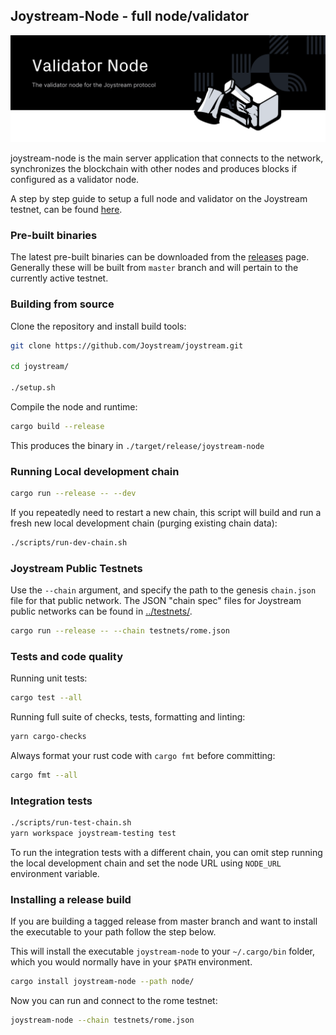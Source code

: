 ## Joystream-Node - full node/validator

![ Nodes for Joystream](./validator-node-banner.svg)

joystream-node is the main server application that connects to the network, synchronizes the blockchain with other nodes and produces blocks if configured as a validator node.

A step by step guide to setup a full node and validator on the Joystream testnet, can be found [here](https://github.com/Joystream/helpdesk/tree/master/roles/validators).

### Pre-built binaries

The latest pre-built binaries can be downloaded from the [releases](https://github.com/Joystream/joystream/releases) page.
Generally these will be built from `master` branch and will pertain to the currently active testnet.

### Building from source

Clone the repository and install build tools:

```bash
git clone https://github.com/Joystream/joystream.git

cd joystream/

./setup.sh
```

Compile the node and runtime:

```bash
cargo build --release
```

This produces the binary in `./target/release/joystream-node`

### Running Local development chain

```bash
cargo run --release -- --dev
```

If you repeatedly need to restart a new chain,
this script will build and run a fresh new local development chain (purging existing chain data):

```bash
./scripts/run-dev-chain.sh
```

### Joystream Public Testnets

Use the `--chain` argument, and specify the path to the genesis `chain.json` file for that public network. The JSON "chain spec" files for Joystream public networks can be found in [../testnets/](../testnets/).

```bash
cargo run --release -- --chain testnets/rome.json
```

### Tests and code quality

Running unit tests:

```bash
cargo test --all
```

Running full suite of checks, tests, formatting and linting:

```bash
yarn cargo-checks
```

Always format your rust code with `cargo fmt` before committing:

```bash
cargo fmt --all
```

### Integration tests

```bash
./scripts/run-test-chain.sh
yarn workspace joystream-testing test
```

To run the integration tests with a different chain, you can omit step running the local development chain and set the node URL using `NODE_URL` environment variable.

### Installing a release build

If you are building a tagged release from master branch and want to install the executable to your path follow the step below.

This will install the executable `joystream-node` to your `~/.cargo/bin` folder, which you would normally have in your `$PATH` environment.

```bash
cargo install joystream-node --path node/
```

Now you can run and connect to the rome testnet:

```bash
joystream-node --chain testnets/rome.json
```
